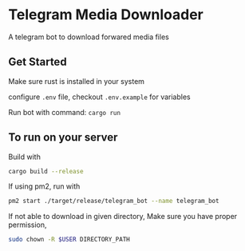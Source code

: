 # Telegram Media Downloader

A telegram bot to download forwared media files

## Get Started

Make sure rust is installed in your system

configure `.env` file, checkout `.env.example` for variables

Run bot with command: `cargo run`

## To run on your server

Build with

```sh
cargo build --release
```

If using pm2, run with

```sh
pm2 start ./target/release/telegram_bot --name telegram_bot
```

If not able to download in given directory, Make sure you have proper permission,

```sh
sudo chown -R $USER DIRECTORY_PATH
```
